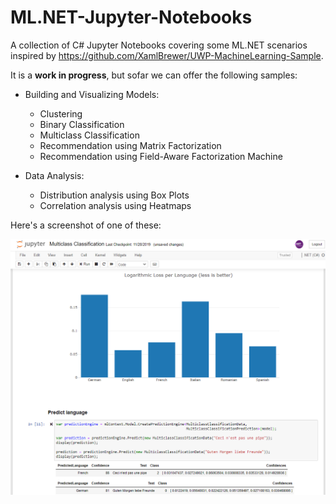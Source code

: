 # ML.NET-Jupyter-Notebooks

A collection of C# Jupyter Notebooks covering some ML.NET scenarios inspired by https://github.com/XamlBrewer/UWP-MachineLearning-Sample.

It is a **work in progress**, but sofar we can offer the following samples:

* Building and Visualizing Models:
  * Clustering
  * Binary Classification
  * Multiclass Classification
  * Recommendation using Matrix Factorization
  * Recommendation using Field-Aware Factorization Machine

* Data Analysis:
  * Distribution analysis using Box Plots
  * Correlation analysis using Heatmaps

Here's a screenshot of one of these:

![Screenshot](Assets/MLNet_Jupyter.png?raw=true)
